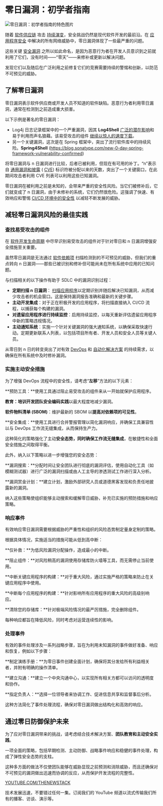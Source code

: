 # 零日漏洞：初学者指南

![零日漏洞：初学者指南的特色图片](https://cdn.thenewstack.io/media/2024/04/0366a056-exploit-1024x689.png)

随着 [软件供应链](https://www.sonatype.com/launchpad/what-is-software-supply-chain) 攻击 [持续演变](https://blog.sonatype.com/the-shifting-landscape-of-open-source-supply-chain-attacks-part-2)，安全挑战仍然是现代软件开发的最前沿。在 [应用程序安全](https://www.sonatype.com/launchpad/what-is-application-security) 中解决的所有网络威胁中，零日漏洞体现了一些最严重的问题。

这些关键 [安全漏洞](https://www.sonatype.com/launchpad/what-are-open-source-vulnerabilities) 之所以如此命名，是因为恶意行为者在开发人员意识到之前就利用了它们，没有时间——“零天”——来修补或更新以解决问题。

发现它们以及随后在广泛利用之前修复它们的竞赛需要持续的警惕和创新，以防范不可预见的威胁。

## 了解零日漏洞

零日漏洞表示软件供应商或开发人员不知道的软件缺陷。恶意行为者利用零日漏洞，通常在检测到之前造成重大损害。

以下示例是著名的零日漏洞：

- Log4j 日志记录框架中的一个严重漏洞，因其 **Log4Shell** [广泛的潜在影响](https://thenewstack.io/log4j-the-pain-just-keeps-going-and-going/)和易于利用而声名狼藉。该易受攻击的组件 [继续以惊人的速度下载](https://www.sonatype.com/resources/log4j-vulnerability-resource-center)。
- 另一个关键漏洞，这次是在 Spring 框架中，突出了流行软件库中的持续风险。**Spring4Shell** (https://blog.sonatype.com/new-0-day-spring-framework-vulnerability-confirmed)

将零日漏洞与 n 日漏洞进行比较，后者已被利用，但现在有可用的补丁。“n”表示自 [通用漏洞和披露](https://www.sonatype.com/launchpad/what-is-cve) ( [CVE](https://www.sonatype.com/launchpad/what-is-cve)) 标识符被分配以来的天数，突出了一个关键窗口，在此期间攻击者利用 CVE 列表可以利用这些已知漏洞。

零日漏洞在被利用之前是未知的，会带来严重的安全性风险。当它们被修补后，它们就变成了 n 日漏洞，由于未修补的系统，它们仍然很危险。这强调了快速、有效响应和警惕 [CI/CD 环境中的安全性](https://thenewstack.io/unmaintained-dependencies-and-other-ways-to-measure-ci-cd-security/) 以减轻不断发展的威胁。

## 减轻零日漏洞风险的最佳实践

### 查找易受攻击的组件

在 [软件开发生命周期](https://www.sonatype.com/launchpad/guide-to-software-development-life-cycle) 中尽早识别易受攻击的组件对于针对零日和 n 日漏洞增强安全措施至关重要。

虽然零日漏洞是无法通过 [软件依赖项](https://www.sonatype.com/launchpad/what-are-software-dependencies) 扫描检测到的不可预见的威胁，但我们的重点转向 n 日漏洞——那些已被识别和修补但可能尚未在所有系统中应用的已知问题。

与扫描相关的以下操作有助于 SDLC 中的漏洞识别过程：

- **定期扫描 n 日漏洞**： [扫描应用程序](https://blog.sonatype.com/rule-over-your-dependencies-and-scan-at-your-own-open-source-risk)以定期识别并随后解决已知漏洞，从而减少攻击者的机会窗口。这是保持漏洞报告准确和最新的关键步骤。
- **主动开发集成**：对于正在积极开发的应用程序，将扫描直接纳入 CI/CD 流程，以捕获每个构建的漏洞。
- **对遗留应用程序进行持续监控**：启用持续监控，以每天重新评估遗留应用程序中新的策略违规情况。
- **主动通知系统**：实施一个针对关键漏洞的强大通知系统，以确保采取快速行动。定期更新联系人列表，以包括项目所有者、开发人员和安全人员等关键人员。

从零日到 n 日的转变突出了对有效 [DevOps](https://www.sonatype.com/launchpad/what-is-devops) 和 [自动化解决方案](https://www.sonatype.com/products/open-source-security-dependency-management) 的持续需求，以确保在所有系统中及时修补漏洞。

### 实施主动安全措施
为了增强 DevOps 流程中的安全性，请考虑“**左移**”方法的以下元素：

**预防工具：**使用工具通过阻止易受攻击的组件来从一开始就保护应用程序。

**教育：**培训开发团队**安全编码实践**以最大程度地减少漏洞。

**软件物料清单 (SBOM)**：维护最新的 SBOM 以**提高对依赖项的可见性**。

**安全集成：**使用工具进行合并警报管理以简化漏洞响应，并确保工具兼容性以与 DevOps 工作流无缝集成，从而保持生产力。

这种简化的策略强化了主动**安全态势，同时确保工作流无缝集成**，在敏捷性和全面安全措施之间取得平衡。

此外，纳入以下策略以进一步增强您的安全态势：

**漏洞搜索：**分配时间让安全团队进行彻底的漏洞评估，使用自动化工具（如模糊测试器）进行广泛的漏洞扫描或由人工主导的渗透测试工作进行深入分析。

**漏洞赏金计划：**建立计划，激励外部研究人员或道德黑客发现和负责任地披露新的漏洞。

纳入这些策略使组织能够主动搜索和缓解零日威胁，补充已实施的预防措施和响应策略。

### 响应事件

有效响应零日漏洞需要根据威胁的严重性和组织的风险态势制定量身定制的策略。

根据具体情况，实施适当的措施可能从低到高中断：

**仅补救：**为低风险漏洞分配操作，造成最小的中断。

**阻止组件：**对风险稍高的漏洞使用存储库防火墙等工具，而无需停止当前使用。

**中断关键应用程序的构建：**对于重大风险，通过实施严格的策略来防止在关键应用程序中使用。

**中断每个应用程序的构建：**针对影响所有应用程序的重大风险的高级别响应。

**清除您的存储库：**针对极端风险情况的最严厉措施，完全删除组件。

每种响应都旨在降低风险，同时考虑对运营连续性的影响。

### 处理事件

有效的事件处理涉及一系列战略步骤，旨在为利用未知漏洞的事件做好准备、响应和恢复，例如以下步骤：

**制定演练手册：**为零日事件创建全面计划，确保将其分发给所有利益相关者，并附有明确的操作清单。

**建立沟通：**建立一个中央沟通中心，以实现所有相关方都可以访问的透明度和协作。

**指定负责人：**选择一位领导者来协调工作、促进信息共享和监督事后分析。

这种方法简化了事件处理流程，确保对零日漏洞做出结构化和高效的响应。

## 通过零日防御保护未来

为了应对零日漏洞带来的挑战，请考虑结合技术解决方案、**团队教育和主动安全实践**。

一项全面的策略，包括早期检测、主动防御、战略事件响应和稳健的事件处理，构成了弹性安全态势的支柱。

这种多方面的做法不仅使团队能够在威胁显现之前预测和消除威胁，而且还确保对不可预见的漏洞做出迅速而协调的反应，从而保护开发流程的完整性。

[YOUTUBE.COM/THENEWSTACK](https://youtube.com/thenewstack?sub_confirmation=1)

技术发展迅速，不要错过任何一集。订阅我们的 YouTube 频道以流式传输我们所有的播客、访谈、演示等。